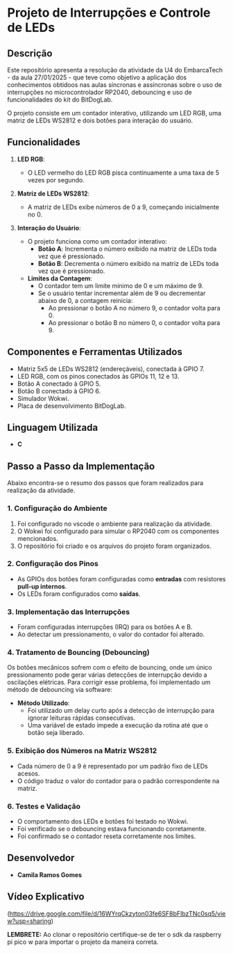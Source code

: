 # Projeto de Interrupções e Controle de LEDs

## Descrição
Este repositório apresenta a resolução da atividade da U4 do EmbarcaTech - da aula 27/01/2025 - que teve como objetivo a aplicação dos conhecimentos obtidoos nas aulas síncronas e assíncronas sobre o uso de interrupções no microcontrolador RP2040, debouncing e uso de funcionalidades do kit do BitDogLab.

O projeto consiste em um contador interativo, utilizando um LED RGB, uma matriz de LEDs WS2812 e dois botões para interação do usuário. 

## Funcionalidades
1. **LED RGB**:
   - O LED vermelho do LED RGB pisca continuamente a uma taxa de 5 vezes por segundo.

2. **Matriz de LEDs WS2812**:
   - A matriz de LEDs exibe números de 0 a 9, começando inicialmente no 0.

3. **Interação do Usuário**:
   - O projeto funciona como um contador interativo:
     - **Botão A**: Incrementa o número exibido na matriz de LEDs toda vez que é pressionado.
     - **Botão B**: Decrementa o número exibido na matriz de LEDs toda vez que é pressionado.
   - **Limites da Contagem**:
     - O contador tem um limite mínimo de 0 e um máximo de 9.
     - Se o usuário tentar incrementar além de 9 ou decrementar abaixo de 0, a contagem reinicia:
       - Ao pressionar o botão A no número 9, o contador volta para 0.
       - Ao pressionar o botão B no número 0, o contador volta para 9.

## Componentes e Ferramentas Utilizados
- Matriz 5x5 de LEDs WS2812 (endereçáveis), conectada à GPIO 7.
- LED RGB, com os pinos conectados às GPIOs 11, 12 e 13.
- Botão A conectado à GPIO 5.
- Botão B conectado à GPIO 6.
- Simulador Wokwi.
- Placa de desenvolvimento BitDogLab.

## Linguagem Utilizada
- **C**

## Passo a Passo da Implementação
Abaixo encontra-se o resumo dos passos que foram realizados para realização da atividade.
### 1. Configuração do Ambiente
1. Foi configurado no vscode o ambiente para realização da atividade.
2. O Wokwi foi configurado para simular o RP2040 com os componentes mencionados.
3. O repositório foi criado e os arquivos do projeto foram organizados.

### 2. Configuração dos Pinos
- As GPIOs dos botões foram configuradas como **entradas** com resistores **pull-up internos**.
- Os LEDs foram configurados como **saídas**.

### 3. Implementação das Interrupções
- Foram configuradas interrupções (IRQ) para os botões A e B.
- Ao detectar um pressionamento, o valor do contador foi alterado.

### 4. Tratamento de Bouncing (Debouncing)
Os botões mecânicos sofrem com o efeito de bouncing, onde um único pressionamento pode gerar várias detecções de interrupção devido a oscilações elétricas. Para corrigir esse problema, foi implementado um método de debouncing via software:

- **Método Utilizado**:
  - Foi utilizado um delay curto após a detecção de interrupção para ignorar leituras rápidas consecutivas.
  - Uma variável de estado impede a execução da rotina até que o botão seja liberado.

### 5. Exibição dos Números na Matriz WS2812
- Cada número de 0 a 9 é representado por um padrão fixo de LEDs acesos.
- O código traduz o valor do contador para o padrão correspondente na matriz.

### 6. Testes e Validação
- O comportamento dos LEDs e botões foi testado no Wokwi.
- Foi verificado se o debouncing estava funcionando corretamente.
- Foi confirmado se o contador reseta corretamente nos limites.

## Desenvolvedor
- **Camila Ramos Gomes**

## Vídeo Explicativo
(https://drive.google.com/file/d/16WYrqCkzyton03fe6SF8bFIbzTNc0sq5/view?usp=sharing)

**LEMBRETE:** Ao clonar o repositório certifique-se de ter o sdk da raspberry pi pico w para importar o projeto da maneira correta.

